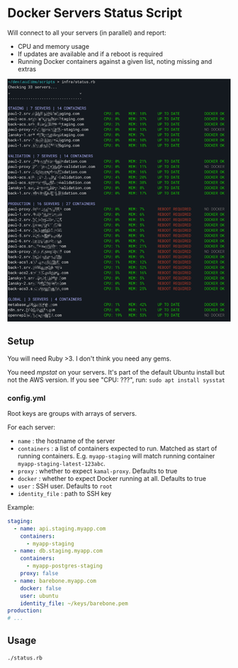 # Docker Servers Status Script

Will connect to all your servers (in parallel) and report:

- CPU and memory usage
- If updates are available and if a reboot is required
- Running Docker containers against a given list, noting missing and extras

![Screenshot](screenshot.png)

## Setup

You will need Ruby >3. I don't think you need any gems.

You need _mpstat_ on your servers. It's part of the default Ubuntu install but not the AWS version. If you see "CPU: ???", run: `sudo apt install sysstat`

### config.yml

Root keys are groups with arrays of servers.

For each server:

- `name` : the hostname of the server
- `containers` : a list of containers expected to run. Matched as start of running containers. E.g. `myapp-staging` will match running container `myapp-staging-latest-123abc`.
- `proxy` : whether to expect `kamal-proxy`. Defaults to true
- `docker` : whether to expect Docker running at all. Defaults to true
- `user` : SSH user. Defaults to `root`
- `identity_file` : path to SSH key

Example:

```yaml
staging:
  - name: api.staging.myapp.com
    containers:
      - myapp-staging
  - name: db.staging.myapp.com
    containers:
      - myapp-postgres-staging
    proxy: false
  - name: barebone.myapp.com
    docker: false
    user: ubuntu
    identity_file: ~/keys/barebone.pem
production:
# ...
```

## Usage

`./status.rb`
